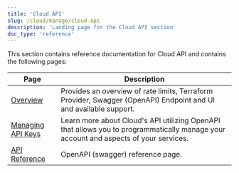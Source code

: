 ```yaml
---
title: 'Cloud API'
slug: /cloud/manage/cloud-api
description: 'Landing page for the Cloud API section'
doc_type: 'reference'
---
```


This section contains reference documentation for Cloud API and contains the following pages:

| Page                                       | Description                                                                                                                          |
|--------------------------------------------|--------------------------------------------------------------------------------------------------------------------------------------|
| [Overview](/cloud/manage/api/api-overview) | Provides an overview of rate limits, Terraform Provider, Swagger (OpenAPI) Endpoint and UI and available support.                    | 
| [Managing API Keys](/cloud/manage/openapi) | Learn more about Cloud's API utilizing OpenAPI that allows you to programmatically manage your account and aspects of your services. |
| [API Reference](https://clickhouse.com/docs/cloud/manage/api/swagger) | OpenAPI (swagger) reference page.                                                                                                    |